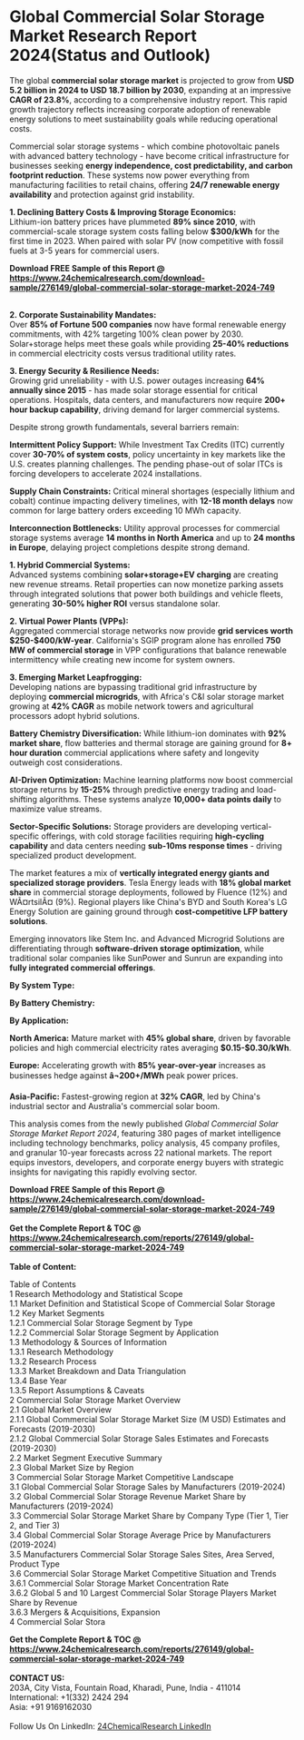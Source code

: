 <h1>Global Commercial Solar Storage Market Research Report 2024(Status and Outlook)</h1><p>The global <strong>commercial solar storage market</strong> is projected to grow from <strong>USD 5.2 billion in 2024 to USD 18.7 billion by 2030</strong>, expanding at an impressive <strong>CAGR of 23.8%</strong>, according to a comprehensive industry report. This rapid growth trajectory reflects increasing corporate adoption of renewable energy solutions to meet sustainability goals while reducing operational costs.</p><p>Commercial solar storage systems - which combine photovoltaic panels with advanced battery technology - have become critical infrastructure for businesses seeking <strong>energy independence, cost predictability, and carbon footprint reduction</strong>. These systems now power everything from manufacturing facilities to retail chains, offering <strong>24/7 renewable energy availability</strong> and protection against grid instability.</p><p><strong>1. Declining Battery Costs &amp; Improving Storage Economics:</strong><br>
Lithium-ion battery prices have plummeted <strong>89% since 2010</strong>, with commercial-scale storage system costs falling below <strong>$300/kWh</strong> for the first time in 2023. When paired with solar PV (now competitive with fossil fuels at 3-5 years for commercial users.</p><div><b>Download FREE Sample of this Report @ 
            <a href="https://www.24chemicalresearch.com/download-sample/276149/global-commercial-solar-storage-market-2024-749">
            https://www.24chemicalresearch.com/download-sample/276149/global-commercial-solar-storage-market-2024-749</a></b></div><br><p><strong>2. Corporate Sustainability Mandates:</strong><br>
Over <strong>85% of Fortune 500 companies</strong> now have formal renewable energy commitments, with 42% targeting 100% clean power by 2030. Solar+storage helps meet these goals while providing <strong>25-40% reductions</strong> in commercial electricity costs versus traditional utility rates.</p><p><strong>3. Energy Security &amp; Resilience Needs:</strong><br>
Growing grid unreliability - with U.S. power outages increasing <strong>64% annually since 2015</strong> - has made solar storage essential for critical operations. Hospitals, data centers, and manufacturers now require <strong>200+ hour backup capability</strong>, driving demand for larger commercial systems.</p><p>Despite strong growth fundamentals, several barriers remain:</p><p><strong>Intermittent Policy Support:</strong> While Investment Tax Credits (ITC) currently cover <strong>30-70% of system costs</strong>, policy uncertainty in key markets like the U.S. creates planning challenges. The pending phase-out of solar ITCs is forcing developers to accelerate 2024 installations.</p><p><strong>Supply Chain Constraints:</strong> Critical mineral shortages (especially lithium and cobalt) continue impacting delivery timelines, with <strong>12-18 month delays</strong> now common for large battery orders exceeding 10 MWh capacity.</p><p><strong>Interconnection Bottlenecks:</strong> Utility approval processes for commercial storage systems average <strong>14 months in North America</strong> and up to <strong>24 months in Europe</strong>, delaying project completions despite strong demand.</p><p><strong>1. Hybrid Commercial Systems:</strong><br>
Advanced systems combining <strong>solar+storage+EV charging</strong> are creating new revenue streams. Retail properties can now monetize parking assets through integrated solutions that power both buildings and vehicle fleets, generating <strong>30-50% higher ROI</strong> versus standalone solar.</p><p><strong>2. Virtual Power Plants (VPPs):</strong><br>
Aggregated commercial storage networks now provide <strong>grid services worth $250-$400/kW-year</strong>. California's SGIP program alone has enrolled <strong>750 MW of commercial storage</strong> in VPP configurations that balance renewable intermittency while creating new income for system owners.</p><p><strong>3. Emerging Market Leapfrogging:</strong><br>
Developing nations are bypassing traditional grid infrastructure by deploying <strong>commercial microgrids</strong>, with Africa's C&amp;I solar storage market growing at <strong>42% CAGR</strong> as mobile network towers and agricultural processors adopt hybrid solutions.</p><p><strong>Battery Chemistry Diversification:</strong> While lithium-ion dominates with <strong>92% market share</strong>, flow batteries and thermal storage are gaining ground for <strong>8+ hour duration</strong> commercial applications where safety and longevity outweigh cost considerations.</p><p><strong>AI-Driven Optimization:</strong> Machine learning platforms now boost commercial storage returns by <strong>15-25%</strong> through predictive energy trading and load-shifting algorithms. These systems analyze <strong>10,000+ data points daily</strong> to maximize value streams.</p><p><strong>Sector-Specific Solutions:</strong> Storage providers are developing vertical-specific offerings, with cold storage facilities requiring <strong>high-cycling capability</strong> and data centers needing <strong>sub-10ms response times</strong> - driving specialized product development.</p><p>The market features a mix of <strong>vertically integrated energy giants and specialized storage providers</strong>. Tesla Energy leads with <strong>18% global market share</strong> in commercial storage deployments, followed by Fluence (12%) and WÃ¤rtsilÃ¤ (9%). Regional players like China's BYD and South Korea's LG Energy Solution are gaining ground through <strong>cost-competitive LFP battery solutions</strong>.</p><p>Emerging innovators like Stem Inc. and Advanced Microgrid Solutions are differentiating through <strong>software-driven storage optimization</strong>, while traditional solar companies like SunPower and Sunrun are expanding into <strong>fully integrated commercial offerings</strong>.</p><p><strong>By System Type:</strong></p><p><strong>By Battery Chemistry:</strong></p><p><strong>By Application:</strong></p><p><strong>North America:</strong> Mature market with <strong>45% global share</strong>, driven by favorable policies and high commercial electricity rates averaging <strong>$0.15-$0.30/kWh</strong>.</p><p><strong>Europe:</strong> Accelerating growth with <strong>85% year-over-year</strong> increases as businesses hedge against <strong>â¬200+/MWh</strong> peak power prices.</p><p><strong>Asia-Pacific:</strong> Fastest-growing region at <strong>32% CAGR</strong>, led by China's industrial sector and Australia's commercial solar boom.</p><p>This analysis comes from the newly published <em>Global Commercial Solar Storage Market Report 2024</em>, featuring 380 pages of market intelligence including technology benchmarks, policy analysis, 45 company profiles, and granular 10-year forecasts across 22 national markets. The report equips investors, developers, and corporate energy buyers with strategic insights for navigating this rapidly evolving sector.</p><div><b>Download FREE Sample of this Report @ 
            <a href="https://www.24chemicalresearch.com/download-sample/276149/global-commercial-solar-storage-market-2024-749">
            https://www.24chemicalresearch.com/download-sample/276149/global-commercial-solar-storage-market-2024-749</a></b></div><br><div><b>Get the Complete Report & TOC @ 
            <a href="https://www.24chemicalresearch.com/reports/276149/global-commercial-solar-storage-market-2024-749">
            https://www.24chemicalresearch.com/reports/276149/global-commercial-solar-storage-market-2024-749</a></b></div><br>
            <b>Table of Content:</b><p>Table of Contents<br />
1 Research Methodology and Statistical Scope<br />
1.1 Market Definition and Statistical Scope of Commercial Solar Storage<br />
1.2 Key Market Segments<br />
1.2.1 Commercial Solar Storage Segment by Type<br />
1.2.2 Commercial Solar Storage Segment by Application<br />
1.3 Methodology & Sources of Information<br />
1.3.1 Research Methodology<br />
1.3.2 Research Process<br />
1.3.3 Market Breakdown and Data Triangulation<br />
1.3.4 Base Year<br />
1.3.5 Report Assumptions & Caveats<br />
2 Commercial Solar Storage Market Overview<br />
2.1 Global Market Overview<br />
2.1.1 Global Commercial Solar Storage Market Size (M USD) Estimates and Forecasts (2019-2030)<br />
2.1.2 Global Commercial Solar Storage Sales Estimates and Forecasts (2019-2030)<br />
2.2 Market Segment Executive Summary<br />
2.3 Global Market Size by Region<br />
3 Commercial Solar Storage Market Competitive Landscape<br />
3.1 Global Commercial Solar Storage Sales by Manufacturers (2019-2024)<br />
3.2 Global Commercial Solar Storage Revenue Market Share by Manufacturers (2019-2024)<br />
3.3 Commercial Solar Storage Market Share by Company Type (Tier 1, Tier 2, and Tier 3)<br />
3.4 Global Commercial Solar Storage Average Price by Manufacturers (2019-2024)<br />
3.5 Manufacturers Commercial Solar Storage Sales Sites, Area Served, Product Type<br />
3.6 Commercial Solar Storage Market Competitive Situation and Trends<br />
3.6.1 Commercial Solar Storage Market Concentration Rate<br />
3.6.2 Global 5 and 10 Largest Commercial Solar Storage Players Market Share by Revenue<br />
3.6.3 Mergers & Acquisitions, Expansion<br />
4 Commercial Solar Stora</p><div><b>Get the Complete Report & TOC @ 
            <a href="https://www.24chemicalresearch.com/reports/276149/global-commercial-solar-storage-market-2024-749">
            https://www.24chemicalresearch.com/reports/276149/global-commercial-solar-storage-market-2024-749</a></b></div><br><b>CONTACT US:</b><br>
            203A, City Vista, Fountain Road, Kharadi, Pune, India - 411014<br>
            International: +1(332) 2424 294<br>
            Asia: +91 9169162030 <br><br>
            Follow Us On LinkedIn: <a href="https://www.linkedin.com/company/24chemicalresearch/">24ChemicalResearch LinkedIn</a>